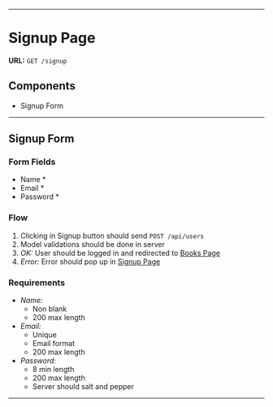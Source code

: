 
---
# Signup Page

**URL:** `GET /signup`

## Components
- Signup Form

---
## Signup Form

### Form Fields
- Name *
- Email *
- Password *

### Flow

1. Clicking in Signup button should send `POST /api/users`
1. Model validations should be done in server
1. *OK:* User should be logged in and redirected to [Books Page](./books)
1. *Error:* Error should pop up in [Signup Page](./signup)

### Requirements
- *Name:*
  - Non blank
  - 200 max length
- *Email:*
  - Unique
  - Email format
  - 200 max length
- *Password:*
  - 8 min length
  - 200 max length
  - Server should salt and pepper
---
